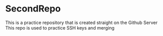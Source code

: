 # SecondRepo
This is a practice repository that is created straight on the Github Server
This repo is used to practice SSH keys and merging 
